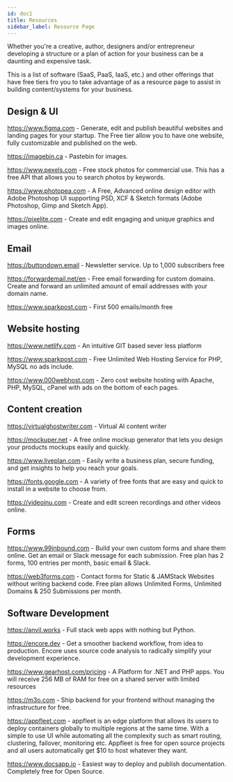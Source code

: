 ```yaml
---
id: doc1
title: Resources 
sidebar_label: Resource Page
---
```

Whether you're a creative, author, designers and/or entrepreneur developing a structure or a plan of action for your business can be a daunting and expensive task. 

This is a list of software (SaaS, PaaS, IaaS, etc.) and other offerings that have free tiers fro you to take advantage of as a resource page to assist in building content/systems for your business. 

## Design & UI 

https://www.figma.com - Generate, edit and publish beautiful websites and landing pages for your startup. The Free tier allow you to have one website, fully customizable and published on the web.

https://imagebin.ca - Pastebin for images.

https://www.pexels.com - Free stock photos for commercial use. This has a free API that allows you to search photos by keywords.

https://www.photopea.com - A Free, Advanced online design editor with Adobe Photoshop UI supporting PSD, XCF & Sketch formats (Adobe Photoshop, Gimp and Sketch App).

https://pixelite.com - Create and edit engaging and unique graphics and images online.



## Email

https://buttondown.email - Newsletter service. Up to 1,000 subscribers free

https://forwardemail.net/en - Free email forwarding for custom domains. Create and forward an unlimited amount of email addresses with your domain name.

https://www.sparkpost.com - First 500 emails/month free

## Website hosting 

https://www.netlify.com - An intuitive GIT based sever less platform

https://www.sparkpost.com - Free Unlimited Web Hosting Service for PHP, MySQL no ads include.

https://www.000webhost.com - Zero cost website hosting with Apache, PHP, MySQL, cPanel with ads on the bottom of each pages.

## Content  creation 

https://virtualghostwriter.com - Virtual AI content writer 

https://mockuper.net - A free online mockup generator that lets you design your products mockups easily and quickly. 

https://www.liveplan.com - Easily write a business plan, secure funding, and get insights to help you reach your goals.

https://fonts.google.com - A variety of free fonts that are easy and quick to install in a website to choose from. 

https://videoinu.com - Create and edit screen recordings and other videos online.

## Forms

https://www.99inbound.com - Build your own custom forms and share them online. Get an email or Slack message for each submission. Free plan has 2 forms, 100 entries per month, basic email & Slack.

https://web3forms.com - Contact forms for Static & JAMStack Websites without writing backend code. Free plan allows Unlimited Forms, Unlimited Domains & 250 Submissions per month.

## Software Development 

https://anvil.works - Full stack web apps with nothing but Python.

https://encore.dev - Get a smoother backend workflow, from idea to production. Encore uses source code analysis to radically simplify your development experience.

https://www.gearhost.com/pricing - A Platform for .NET and PHP apps. You will receive 256 MB of RAM for free on a shared server with limited resources

https://m3o.com - Ship backend for your frontend without managing the infrastructure for free. 

https://appfleet.com - appfleet is an edge platform that allows its users to deploy containers globally to multiple regions at the same time. With a simple to use UI while automating all the complexity such as smart routing, clustering, failover, monitoring etc. Appfleet is free for open source projects and all users automatically get $10 to host whatever they want.

https://www.docsapp.io - Easiest way to deploy and publish documentation. Completely free for Open Source. 




